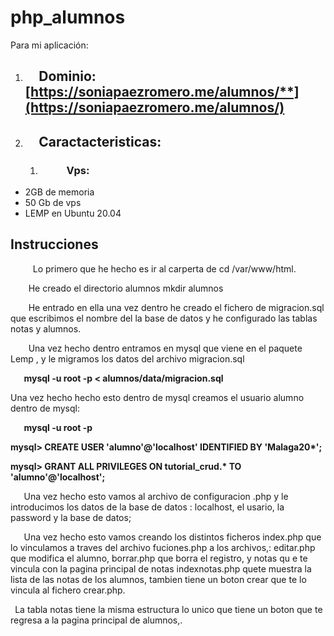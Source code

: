 # php_alumnos
Para mi aplicación:
1. ## `  `**Dominio: [https://soniapaezromero.me/alumnos/**](https://soniapaezromero.me/alumnos/)**
1. ## `  `**Caractacteristicas:**
   1. ### `     `**Vps:**
- 2GB de memoria
- 50 Gb de vps
- LEMP en Ubuntu 20.04
## **Instrucciones**
`     `Lo primero que he hecho es  ir al carperta de  cd /var/www/html.

`    `He creado el directorio  alumnos mkdir alumnos

`    `He  entrado en ella una vez dentro he creado el fichero  de migracion.sql que  escribimos el  nombre del la  base de datos y he configurado las tablas notas y alumnos.

`    `Una vez hecho dentro entramos en mysql que viene en el paquete Lemp , y le migramos los datos del archivo migracion.sql

`	`**mysql -u root -p < alumnos/data/migracion.sql**



Una vez hecho hecho esto dentro de mysql creamos el usuario alumno dentro de mysql:

`	`**mysql -u root -p**

**mysql> CREATE USER 'alumno'@'localhost' IDENTIFIED BY 'Malaga20\*';**

**mysql> GRANT ALL PRIVILEGES ON tutorial\_crud.\* TO 'alumno'@'localhost';**

`   `Una vez hecho esto vamos al archivo de configuracion .php y le introducimos los datos de la base de datos  : localhost, el usario, la password y la base de datos;

`   `Una vez hecho esto vamos  creando los distintos ficheros index.php que lo vinculamos a traves del archivo fuciones.php a los archivos,: editar.php que modifica el alumno, borrar.php que borra el registro, y notas qu e te vincula con la pagina principal de notas indexnotas.php quete muestra la lista de las notas de los alumnos, tambien tiene un boton crear  que te lo vincula al fichero crear.php.

` `La tabla notas tiene la misma estructura lo unico que tiene un boton que te regresa a la pagina principal de alumnos,.



